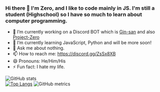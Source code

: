 ### Hi there 👋 I'm Zero, and I like to code mainly in JS. I'm still a student (Highschool) so I have so much to learn about computer programming.

- 🔭 I’m currently working on a Discord BOT which is [Gin-san](https://bit.ly/3kLsjkh) and also [Project-Zero](https://github.com/Zeroo000/Project-Zero)
- 🌱 I’m currently learning JavaScript, Python and will be more soon!
- 💬 Ask me about nothing.
- 📫 How to reach me: https://discord.gg/ZsSx8XB
- 😄 Pronouns: He/Him/His
- ⚡ Fun fact: I hate my life.

![GitHub stats](https://github-readme-stats.vercel.app/api?username=Zeroo000&show_icons=true&count_private=true)  
[![Top Langs](https://github-readme-stats.vercel.app/api/top-langs/?username=Zeroo000)](https://github.com/anuraghazra/github-readme-stats)
![GitHub metrics](https://metrics.lecoq.io/Zeroo000)  

